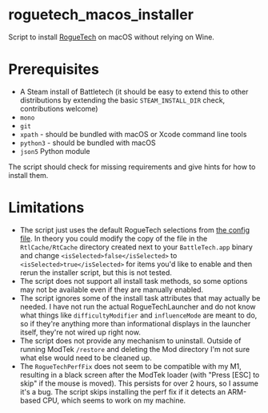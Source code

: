 # roguetech_macos_installer
Script to install [RogueTech](https://roguetech.fandom.com/wiki/Installation#macOS) on macOS without relying on Wine.

# Prerequisites
* A Steam install of Battletech (it should be easy to extend this to other distributions by extending the basic `STEAM_INSTALL_DIR` check, contributions welcome)
* `mono`
* `git`
* `xpath` - should be bundled with macOS or Xcode command line tools
* `python3` - should be bundled with macOS
* `json5` Python module

The script should check for missing requirements and give hints for how to install them.

# Limitations
* The script just uses the default RogueTech selections from [the config file](https://github.com/BattletechModders/RogueTech/blob/master/RtConfig.xml). In theory you could modify the copy of the file in the `RtlCache/RtCache` directory created next to your `BattleTech.app` binary and change `<isSelected>false</isSelected>` to `<isSelected>true</isSelected>` for items you'd like to enable and then rerun the installer script, but this is not tested.
* The script does not support all install task methods, so some options may not be available even if they are manually enabled.
* The script ignores some of the install task attributes that may actually be needed. I have not run the actual RogueTechLauncher and do not know what things like `difficultyModifier` and `influenceMode` are meant to do, so if they're anything more than informational displays in the launcher itself, they're not wired up right now.
* The script does not provide any mechanism to uninstall. Outside of running ModTek `/restore` and deleting the Mod directory I'm not sure what else would need to be cleaned up.
* The `RogueTechPerfFix` does not seem to be compatible with my M1, resulting in a black screen after the ModTek loader (with "Press [ESC] to skip" if the mouse is moved). This persists for over 2 hours, so I assume it's a bug. The script skips installing the perf fix if it detects an ARM-based CPU, which seems to work on my machine.

